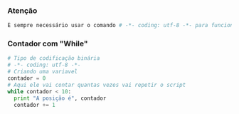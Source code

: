 
### Atenção
```python
É sempre necessário usar o comando # -*- coding: utf-8 -*- para funcionar o programa
```
### Contador com "While"
```python
# Tipo de codificação binária
# -*- coding: utf-8 -*-
# Criando uma variavel
contador = 0
# Aqui ele vai contar quantas vezes vai repetir o script
while contador < 10:
  print "A posição é", contador
  contador += 1
```
